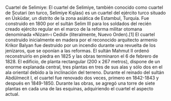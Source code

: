 Cuartel de Selimiye: El cuartel de Selimiye, también conocido como cuartel de Scutari (en turco, Selimiye Kışlası) es un cuartel del ejército turco situado en Üsküdar, un distrito de la zona asiática de Estambul, Turquía. Fue construido en 1800 por el sultán Selim III para los soldados del recién creado ejército regular en el marco de la reforma militar otomana denominada «Nizam-ı Cedid» (literalmente, Nuevo Orden).[1]​ El cuartel construido inicialmente en madera por el reconocido arquitecto armenio Krikor Balyan fue destruido por un incendio durante una revuelta de los jenízaros, que se oponían a las reformas. El sultán Mahmut II ordenó reconstruirlo en piedra en 1825 y las obras terminaron el 6 de febrero de 1828. El edificio, de planta rectangular (200 x 267 metros), dispone de un enorme explanada central, tres plantas en tres de sus alas y sólo dos en el ala oriental debido a la inclinación del terreno. Durante el reinado del sultán Abdülmecit I, el cuartel fue renovado dos veces, primero en 1842-1843 y después en 1849-1850. Durante las obras, se agregó una torre de siete plantas en cada una de las esquinas, adquiriendo el cuartel el aspecto actual.

